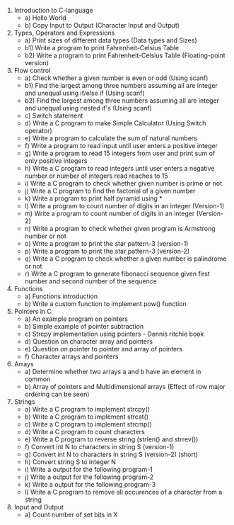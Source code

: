1. Introduction to C-language
	* a) Hello World
	* b) Copy Input to Output (Character Input and Output)
2. Types, Operators and Expressions
	* a) Print sizes of different data types (Data types and Sizes)
	* b1) Write a program to print Fahrenheit-Celsius Table
	* b2) Write a program to print Fahrenheit-Celsius Table (Floating-point version)
3. Flow control
	* a) Check whether a given number is even or odd (Using scanf)
	* b1) Find the largest among three numbers assuming all are integer and unequal using if/else if (Using scanf)
	* b2) Find the largest among three numbers assuming all are integer and unequal using nested if's (Using scanf)
	* c) Switch statement
	* d) Write a C program to make Simple Calculator (Using Switch operator)
	* e) Write a program to calculate the sum of natural numbers
	* f) Write a program to read input until user enters a positive integer
	* g) Write a program to read 15 integers from user and print sum of only positive integers
	* h) Write a C program to read integers until user enters a negative number or number of integers read reaches to 15
	* i) Write a C program to check whether given number is prime or not
	* j) Write a C program to find the factorial of a given number
	* k) Write a program to print half pyramid using *
	* l) Write a program to count number of digits in an integer (Version-1)
	* m) Write a program to count number of digits in an integer (Version-2)
	* n) Write a program to check whether given program is Armstrong number or not
	* o) Write a program to print the star pattern-3 (version-1)
	* p) Write a program to print the star pattern-3 (version-2)
	* q) Write a C program to check whether a given number is palindrome or not
	* r) Write a C program to generate fibonacci sequence given first number and second number of the sequence
4. Functions
	* a) Functions introduction
	* b) Write a custom function to implement pow() function
5. Pointers in C
	* a) An example program on pointers
	* b) Simple example of pointer subtraction
	* c) Strcpy implementation using pointers - Dennis ritchie book
	* d) Question on character array and pointers
	* e) Question on pointer to pointer and array of pointers
	* f) Character arrays and pointers
6. Arrays
	* a) Determine whether two arrays a and b have an element in common
	* b) Array of pointers and Multidimensional arrays (Effect of row major ordering can be seen)
7. Strings
	* a) Write a C program to implement strcpy()
	* b) Write a C program to implement strcat()
	* c) Write a C program to implement strcmp()
	* d) Write a C program to count characters
	* e) Write a C program to reverse string (strlen() and strrev())
	* f) Convert int N to characters in string S (version-1)
	* g) Convert int N to characters in string S (version-2) (short)
	* h) Convert string S to integer N
	* i) Write a output for the following program-1
	* j) Write a output for the following program-2
	* k) Write a output for the following program-3
	* l) Write a C program to remove all occurences of a character from a string
8. Input and Output
	* a) Count number of set bits in X